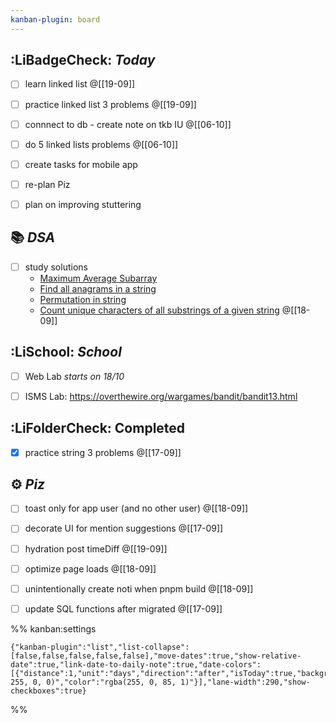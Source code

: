 ```yaml
---
kanban-plugin: board
---
```


## :LiBadgeCheck: *Today*

- [ ] learn linked list @[[19-09]]
- [ ] practice linked list 3 problems @[[19-09]]
- [ ] connnect to db - create note on tkb IU @[[06-10]]
- [ ] do 5 linked lists problems @[[06-10]]
- [ ] create tasks for mobile app
- [ ] re-plan Piz
- [ ] plan on improving stuttering


## 📚 _DSA_

- [ ] study solutions
	- [Maximum Average Subarray]([average](https://leetcode.com/problems/maximum-average-subarray-i/description/))
	- [Find all anagrams in a string](https://leetcode.com/problems/find-all-anagrams-in-a-string/description/)
	- [Permutation in string](https://leetcode.com/problems/permutation-in-string/description/?envType=list&envId=xlep8di5)
	- [Count unique characters of all substrings of a given string](https://leetcode.com/problems/count-unique-characters-of-all-substrings-of-a-given-string/description/?envType=list&envId=xlep8di5) @[[18-09]]


## :LiSchool: _School_

- [ ] Web Lab _starts on 18/10_
- [ ] ISMS Lab: https://overthewire.org/wargames/bandit/bandit13.html


## :LiFolderCheck: Completed

- [x] practice string 3 problems @[[17-09]]


## ⚙️ _Piz_

- [ ] toast only for app user (and no other user) @[[18-09]]
- [ ] decorate UI for mention suggestions @[[17-09]]
- [ ] hydration post timeDiff @[[19-09]]
- [ ] optimize page loads @[[18-09]]
- [ ] unintentionally create noti when pnpm build @[[18-09]]
- [ ] update SQL functions after migrated @[[17-09]]




%% kanban:settings
```
{"kanban-plugin":"list","list-collapse":[false,false,false,false,false],"move-dates":true,"show-relative-date":true,"link-date-to-daily-note":true,"date-colors":[{"distance":1,"unit":"days","direction":"after","isToday":true,"backgroundColor":"rgba(110, 255, 0, 0)","color":"rgba(255, 0, 85, 1)"}],"lane-width":290,"show-checkboxes":true}
```
%%